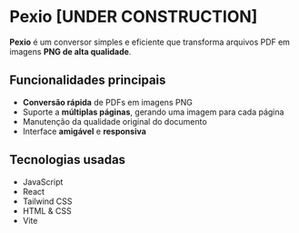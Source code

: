 # Pexio [UNDER CONSTRUCTION]

**Pexio** é um conversor simples e eficiente que transforma arquivos PDF em imagens **PNG de alta qualidade**.

## Funcionalidades principais

- **Conversão rápida** de PDFs em imagens PNG  
- Suporte a **múltiplas páginas**, gerando uma imagem para cada página  
- Manutenção da qualidade original do documento  
- Interface **amigável** e **responsiva**

## Tecnologias usadas

- JavaScript  
- React  
- Tailwind CSS  
- HTML & CSS  
- Vite
